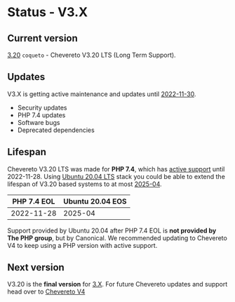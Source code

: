 # Status - V3.X

## Current version

[3.20](https://releases.chevereto.com/3.X/) `coqueto` - Chevereto V3.20 LTS (Long Term Support).

## Updates

V3.X is getting active maintenance and updates until [2022-11-30](https://blog.chevereto.com/2022/09/05/end-of-support-for-v3/).

* Security updates
* PHP 7.4 updates
* Software bugs
* Deprecated dependencies

## Lifespan

Chevereto V3.20 LTS was made for **PHP 7.4**, which has [active support](https://www.php.net/supported-versions.php) until 2022-11-28. Using [Ubuntu 20.04 LTS](https://releases.ubuntu.com/20.04/) stack you could be able to extend the lifespan of V3.20 based systems to at most [2025-04](https://wiki.ubuntu.com/Releases).

| PHP 7.4 EOL | Ubuntu 20.04 EOS |
| ----------- | ---------------- |
| 2022-11-28  | 2025-04          |

Support provided by Ubuntu 20.04 after PHP 7.4 EOL is **not provided by The PHP group**, but by Canonical. We recommended updating to Chevereto V4 to keep using a PHP version with active support.

## Next version

V3.20 is the **final version** for [3.X](https://releases.chevereto.com/3.X/). For future Chevereto updates and support head over to [Chevereto V4](https://v4-docs.chevereto.com/)
